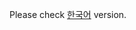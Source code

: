 Please check [한국어](https://github.com/methinksBot/android-mtk-common/blob/main/README_ko.md) version. 
